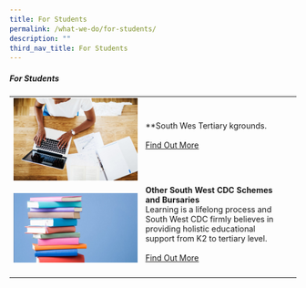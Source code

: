 ```yaml
---
title: For Students
permalink: /what-we-do/for-students/
description: ""
third_nav_title: For Students
---
```

##### For Students



| ||  |
| -------- | -------- | -------- |
| ![](/images/What%20We%20Do/For%20Student/for%20student%20-%20p1%20-%20replacement.jpg)   |   **South Wes  Tertiary kgrounds. <br><br> [Find Out More](/what-we-do/for-students/gritfund)<br><br>|      |
| ![](/images/What%20We%20Do/For%20Student/For%20Student%20-%20P2.jpg)|**Other South West CDC Schemes and Bursaries**<br> Learning is a lifelong process and South West CDC firmly believes in providing holistic educational support from K2 to tertiary level.<br><br> [Find Out More](/what-we-do/for-students/otherschemesandbursaries) <br><br>|      |
||